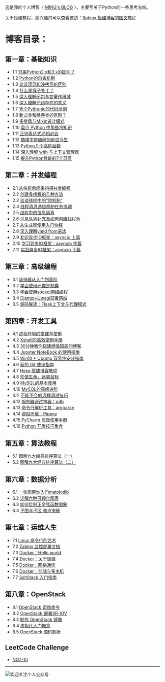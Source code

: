 
这是我的个人博客（ [MING's BLOG](http://mings-blog.rtfd.io) ），主要写关于Python的一些思考总结。

关于搭建教程，感兴趣的可以查看这边：[Sphinx 搭建博客的图文教程](https://github.com/BingmingWong/MING-BLOG/blob/master/source/c04/c04_03.rst)

# 博客目录：

## 第一章：基础知识
- 1.1 [13条Python2.x和3.x的区别？](http://mings-blog.readthedocs.io/zh_CN/latest/c01/c01_01.html)
- 1.2 [Python的自省机制](http://mings-blog.readthedocs.io/zh_CN/latest/c01/c01_02.html)
- 1.3 [谈谈深贝和浅拷贝的区别](http://mings-blog.readthedocs.io/zh_CN/latest/c01/c01_03.html)
- 1.4 [什么是猴子补丁？](http://mings-blog.readthedocs.io/zh_CN/latest/c01/c01_04.html)
- 1.5 [深入理解闭包与变量作用域](http://mings-blog.readthedocs.io/zh_CN/latest/c01/c01_05.html)
- 1.6 [深入理解元组存在的意义](http://mings-blog.readthedocs.io/zh_CN/latest/c01/c01_07.html)
- 1.7 [15个Pythonic的代码示例](https://mings-blog.readthedocs.io/zh_CN/latest/c01/c01_06.html)
- 1.8 [新式类和经典类的区别？](https://mings-blog.readthedocs.io/zh_CN/latest/c01/c01_08.html)
- 1.9 [多继承与Mixin设计模式](https://mings-blog.readthedocs.io/zh_CN/latest/c01/c01_09.html)
- 1.10 [盘点 Python 中那些冷知识](https://mings-blog.readthedocs.io/zh_CN/latest/c01/c01_10.html)
- 1.11 [正则表达式必知必会](http://python-online.cn/zh_CN/latest/c01/c01_11.html)
- 1.12 [搞懂字符编码的前世今生](http://python-online.cn/zh_CN/latest/c01/c01_12.html)
- 1.13 [Python几个高阶函数](http://python-online.cn/zh_CN/latest/c01/c01_13.html)
- 1.14 [深入理解 with 与上下文管理器](http://python-online.cn/zh_CN/latest/c01/c01_14.html)
- 1.15 [提升Python性能的7个习惯](http://python-online.cn/zh_CN/latest/c01/c01_15.html)

## 第二章：并发编程
- 2.1 [从性能角度来初探并发编程](http://mings-blog.readthedocs.io/zh_CN/latest/c02/c02_01.html)
- 2.2 [创建多线程的几种方法](http://mings-blog.readthedocs.io/zh_CN/latest/c02/c02_02.html)
- 2.3 [谈谈线程中的“锁机制”](http://mings-blog.readthedocs.io/zh_CN/latest/c02/c02_03.html)
- 2.4 [线程消息通信机制任务协调](http://mings-blog.readthedocs.io/zh_CN/latest/c02/c02_04.html)
- 2.5 [线程中的信息隔离](http://mings-blog.readthedocs.io/zh_CN/latest/c02/c02_05.html)
- 2.6 [消息队列补充及如何创建线程池](http://mings-blog.readthedocs.io/zh_CN/latest/c02/c02_06.html)
- 2.7 [从生成器使用入门协程](http://mings-blog.readthedocs.io/zh_CN/latest/c02/c02_07.html)
- 2.8 [深入理解yield from语法](http://mings-blog.readthedocs.io/zh_CN/latest/c02/c02_08.html)
- 2.9 [初识异步IO框架：asyncio 上篇](http://mings-blog.readthedocs.io/zh_CN/latest/c02/c02_09.html)
- 2.10 [学习异步IO框架：asyncio 中篇](http://mings-blog.readthedocs.io/zh_CN/latest/c02/c02_10.html)
- 2.11 [实战异步IO框架：asyncio 下篇](http://mings-blog.readthedocs.io/zh_CN/latest/c02/c02_11.html)

## 第三章：高级编程
- 3.1 [装饰器从入门到高阶](http://mings-blog.readthedocs.io/zh_CN/latest/c02/c03_01.html)
- 3.2 [学会使用元类定制类](http://mings-blog.readthedocs.io/zh_CN/latest/c02/c03_02.html)
- 3.3 [学会使用socket网络编程](http://mings-blog.readthedocs.io/zh_CN/latest/c02/c03_03.html)
- 3.4 [Django+Uwsgi部署网站](http://python-online.cn/zh_CN/latest/c03/c03_04.html)
- 3.5 [源码解读：Flask上下文与代理模式](http://python-online.cn/zh_CN/latest/c03/c03_05.html)

## 第四章：开发工具
- 4.1 [虚拟环境的搭建与使用](http://mings-blog.readthedocs.io/zh_CN/latest/c02/c04_01.html)
- 4.2 [Xshell的高效使用手册](http://mings-blog.readthedocs.io/zh_CN/latest/c02/c04_02.html)
- 4.3 [30分钟教你搭建顔值超高的博客](http://mings-blog.readthedocs.io/zh_CN/latest/c02/c04_03.html)
- 4.4 [Jupyter NoteBook 的使用指南](https://mings-blog.readthedocs.io/zh_CN/latest/c04/c04_04.html)
- 4.5 [Win10 + Ubuntu 双系统安装指南](https://mings-blog.readthedocs.io/zh_CN/latest/c04/c04_05.html)
- 4.6 [我的 Git 使用指南](http://python-online.cn/zh_CN/latest/c04/c04_06.html)
- 4.7 [Hexo 搭建博客教程](http://python-online.cn/zh_CN/latest/c04/c04_07.html)
- 4.8 [珍惜生命，远离鼠标](http://python-online.cn/zh_CN/latest/c04/c04_08.html)
- 4.9 [MySQL的基本使用](http://python-online.cn/zh_CN/latest/c04/c04_09.html)
- 4.10 [MySQL的高级进阶](http://python-online.cn/zh_CN/latest/c04/c04_10.html)
- 4.11 [不能不会的远程调试技巧](http://python-online.cn/zh_CN/latest/c04/c04_11.html)
- 4.12 [服务器调试神器：pdb](http://python-online.cn/zh_CN/latest/c04/c04_12.html)
- 4.13 [命令行解析工具：argparse](http://python-online.cn/zh_CN/latest/c04/c04_13.html)
- 4.14 [虚拟环境：Pipenv](http://python-online.cn/zh_CN/latest/c04/c04_14.html)
- 4.15 [PyCharm 高效使用手册](http://python-online.cn/zh_CN/latest/c04/c04_15.html)
- 4.16 [Python 开发技巧集合](http://python-online.cn/zh_CN/latest/c04/c04_16.html)

## 第五章：算法教程
- 5.1 [图解九大经典排序算法（一）](http://mings-blog.readthedocs.io/zh_CN/latest/c02/c05_01.html)
- 5.2 [图解九大经典排序算法（二）](http://mings-blog.readthedocs.io/zh_CN/latest/c02/c05_02.html)

## 第六章：数据分析
- 6.1 [一张图带你入门matplotlib](https://mings-blog.readthedocs.io/zh_CN/latest/c06/c06_01.html)
- 6.2 [详解六种可视化图表](https://mings-blog.readthedocs.io/zh_CN/latest/c06/c06_02.html)
- 6.3 [如何绘制正余弦函数图象](https://mings-blog.readthedocs.io/zh_CN/latest/c06/c06_03.html)
- 6.4 [子图与子区 难点突破](https://mings-blog.readthedocs.io/zh_CN/latest/c06/c06_04.html)

## 第七章：运维人生

- 7.1 [Linux 命令行的艺术](http://python-online.cn/zh_CN/latest/c07/c07_01.html)
- 7.2 [Zabbix 监控部署文档](http://python-online.cn/zh_CN/latest/c07/c07_02.html)
- 7.3 [Docker：Hello world](http://python-online.cn/zh_CN/latest/c07/c07_03.html)
- 7.4 [Docker：关于镜像](http://python-online.cn/zh_CN/latest/c07/c07_04.html)
- 7.5 [Docker：网络通信](http://python-online.cn/zh_CN/latest/c07/c07_05.html)
- 7.6 [Docker：存储与多主机](http://python-online.cn/zh_CN/latest/c07/c07_06.html)
- 7.7 [SaltStack 入门指南](http://python-online.cn/zh_CN/latest/c07/c07_07.html)

## 第八章：OpenStack

- 8.1 [OpenStack 运维命令](http://python-online.cn/zh_CN/latest/c08/c08_01.html)
- 8.2 [OpenStack 部署SR-IOV](http://python-online.cn/zh_CN/latest/c08/c08_02.html)
- 8.3 [制作 OpenStack 镜像](http://python-online.cn/zh_CN/latest/c08/c08_03.html)
- 8.4 [虚拟化入门概念](http://python-online.cn/zh_CN/latest/c08/c08_04.html)
- 8.5 [ OpenStack 源码剖析](http://python-online.cn/zh_CN/latest/c08/c08_05.html)

## LeetCode Challenge

- [NO.1-10](http://mings-blog.readthedocs.io/zh_CN/latest/lc01/1-10.html)

---
![欢迎关注个人公众号](https://ws1.sinaimg.cn/large/8f640247gy1fyi60fxos4j20u00a8tdz.jpg)
